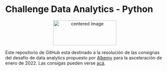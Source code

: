 # Challenge Data Analytics - Python
<p align="center">
	<img src="https://www.alkemy.org/static/media/alkemyLogo.2daef856.svg" width="200" height="80" alt="centered image"/>
</p>

Este repositorio de GitHub esta destinado a la resolución de las consignas del desafío de data analytics propuesto por [Alkemy](https://www.alkemy.org) para la asceleración de enero  de 2022. Las consigas pueden verse [acá](https://drive.google.com/file/d/1ZxBnjsof8yCZx1JVLVaq5DbRjvIIvfJs/).
